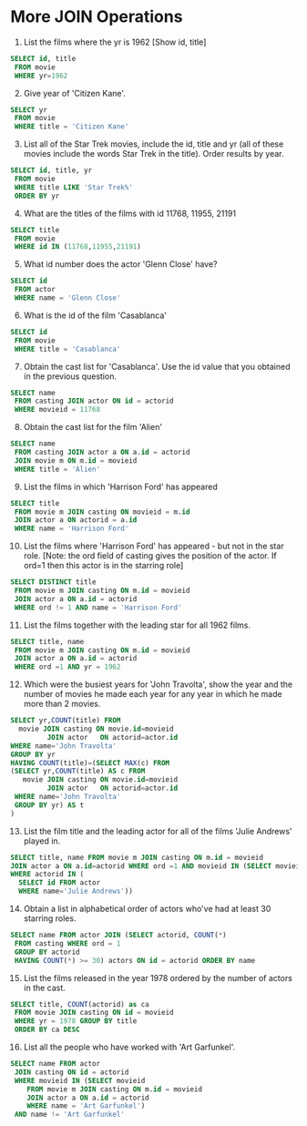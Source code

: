 # More JOIN Operations

1. List the films where the yr is 1962 [Show id, title]

```sql
SELECT id, title
 FROM movie
 WHERE yr=1962
```

2. Give year of 'Citizen Kane'.

```sql
SELECT yr
 FROM movie
 WHERE title = 'Citizen Kane'
 ```

3. List all of the Star Trek movies, include the id, title and yr (all of these movies include the words Star Trek in the title). Order results by year.

```sql
SELECT id, title, yr
 FROM movie
 WHERE title LIKE 'Star Trek%'
 ORDER BY yr
```

4. What are the titles of the films with id 11768, 11955, 21191

```sql
SELECT title
 FROM movie
 WHERE id IN (11768,11955,21191)
```

5. What id number does the actor 'Glenn Close' have?

```sql
SELECT id
 FROM actor
 WHERE name = 'Glenn Close'
```

6. What is the id of the film 'Casablanca'

```sql
SELECT id
 FROM movie
 WHERE title = 'Casablanca'
```
7. Obtain the cast list for 'Casablanca'. Use the id value that you obtained in the previous question.

```sql
SELECT name
 FROM casting JOIN actor ON id = actorid
 WHERE movieid = 11768
```

8. Obtain the cast list for the film 'Alien'

```sql
SELECT name
 FROM casting JOIN actor a ON a.id = actorid
 JOIN movie m ON m.id = movieid
 WHERE title = 'Alien'
```

9. List the films in which 'Harrison Ford' has appeared

```sql
SELECT title
 FROM movie m JOIN casting ON movieid = m.id
 JOIN actor a ON actorid = a.id
 WHERE name = 'Harrison Ford'
```

10. List the films where 'Harrison Ford' has appeared - but not in the star role. [Note: the ord field of casting gives the position of the actor. If ord=1 then this actor is in the starring role]

```sql
SELECT DISTINCT title
 FROM movie m JOIN casting ON m.id = movieid
 JOIN actor a ON a.id = actorid
 WHERE ord != 1 AND name = 'Harrison Ford'
```

11. List the films together with the leading star for all 1962 films.

```sql
SELECT title, name
 FROM movie m JOIN casting ON m.id = movieid
 JOIN actor a ON a.id = actorid
 WHERE ord =1 AND yr = 1962
```

12. Which were the busiest years for 'John Travolta', show the year and the number of movies he made each year for any year in which he made more than 2 movies.

```sql
SELECT yr,COUNT(title) FROM
  movie JOIN casting ON movie.id=movieid
         JOIN actor   ON actorid=actor.id
WHERE name='John Travolta'
GROUP BY yr
HAVING COUNT(title)=(SELECT MAX(c) FROM
(SELECT yr,COUNT(title) AS c FROM
   movie JOIN casting ON movie.id=movieid
         JOIN actor   ON actorid=actor.id
 WHERE name='John Travolta'
 GROUP BY yr) AS t
)
```

13. List the film title and the leading actor for all of the films 'Julie Andrews' played in.

```sql
SELECT title, name FROM movie m JOIN casting ON m.id = movieid
JOIN actor a ON a.id=actorid WHERE ord =1 AND movieid IN (SELECT movieid FROM casting
WHERE actorid IN (
  SELECT id FROM actor
  WHERE name='Julie Andrews'))
```

14. Obtain a list in alphabetical order of actors who've had at least 30 starring roles.

```sql
SELECT name FROM actor JOIN (SELECT actorid, COUNT(*)
 FROM casting WHERE ord = 1
 GROUP BY actorid
 HAVING COUNT(*) >= 30) actors ON id = actorid ORDER BY name
```
15. List the films released in the year 1978 ordered by the number of actors in the cast.

```sql
SELECT title, COUNT(actorid) as ca
 FROM movie JOIN casting ON id = movieid
 WHERE yr = 1978 GROUP BY title
 ORDER BY ca DESC
```

16. List all the people who have worked with 'Art Garfunkel'.

```sql
SELECT name FROM actor
 JOIN casting ON id = actorid
 WHERE movieid IN (SELECT movieid
    FROM movie m JOIN casting ON m.id = movieid
    JOIN actor a ON a.id = actorid
    WHERE name = 'Art Garfunkel')
 AND name != 'Art Garfunkel'
```
